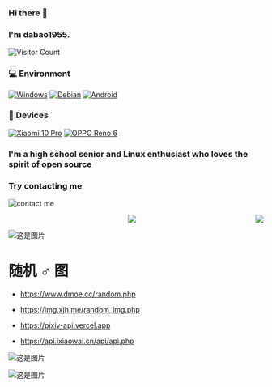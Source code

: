 ### Hi there 👋

### I'm dabao1955.


![Visitor Count](https://profile-counter.glitch.me/dabao1955/count.svg)


### 💻 Environment

[![Windows](https://img.shields.io/badge/Windows%2010-00BBFF?style=flat-square&logo=Windows&logoColor=FFFFFF&labelColor=00BBFF)](https://www.microsoft.com/windows10)
[![Debian](https://img.shields.io/badge/Debian%20Bookworm-ff0000?style=flat-square&logo=debian&logoColor=ffffff)](https://www.debian.org/releases/bookworm/)
[![Android](https://img.shields.io/badge/Android%2012-00C000?style=flat-square&logo=android&logoColor=FFFFFF&labelColor=00C000)](https://www.android.com/android-12/)

### 📱 Devices
[![Xiaomi 10 Pro](https://img.shields.io/badge/Xiaomi%2010-Pro-ED9121?style=flat-square&logo=xiaomi&logoColor=FFFFFF&labelColor=ED9121)](https://www.mi.com/)
[![OPPO Reno 6](https://img.shields.io/badge/-OPPO%20Reno%206-blue)](https://www.oppo.com/cn/smartphones/series-reno/reno6/)
### I'm a high school senior and Linux enthusiast who loves the spirit of open source

### Try contacting me
![contact me](https://api.xecades.xyz/api?img=1&github=dabao1955&email=dabao1955%40163.com&qq=195328750&bilibili=dabao1955)



<div style="display: flex;">
  <a href="https://github.com/dabao1955" style="flex: 1; display: block; text-align: center;">
    <img align="center" src="https://github-readme-stats.vercel.app/api?username=dabao1955&theme=radical" />
  </a>
  <a href="https://github.com/dabao1955" style="display: block; text-align: center;">
    <img align="center" src="https://github-readme-stats-anuraghazra1.vercel.app/api/top-langs/?username=dabao1955&layout%3E">
  </a>
</div>



![这是图片](https://cdn.luogu.com.cn/upload/pic/69538.png)

# 随机 ♂ 图

- https://www.dmoe.cc/random.php

- https://img.xjh.me/random_img.php

- https://pixiv-api.vercel.app

- https://api.ixiaowai.cn/api/api.php

![这是图片](https://s1.ax1x.com/2018/04/04/C9ANLV.gif)

![这是图片](https://gss0.baidu.com/7Po3dSag_xI4khGko9WTAnF6hhy/zhidao/wh%3D450%2C600/sign=90881c4dc63d70cf4cafa209cdecfd36/adaf2edda3cc7cd962a67aad3601213fb80e913f.jpg)
